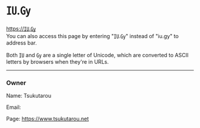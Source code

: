 # ㍺.㏉

<a href="https://㍺.㏉">https://㍺.㏉</a>  
You can also access this page by entering "㍺.㏉" instead of "iu.gy" to address bar.

Both ㍺ and ㏉ are a single letter of Unicode, which are converted to ASCII letters by browsers when they're in URLs.

***

### Owner

Name: Tsukutarou

Email: 

Page: <a href="https://www.tsukutarou.net">https://www.tsukutarou.net</a>
